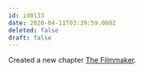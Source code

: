 ```yaml
---
id: id0133
date: 2020-04-11T03:39:59.000Z
deleted: false
draft: false
---
```


Created a new chapter [The Filmmaker][1].

[1]: the-filmmaker.html